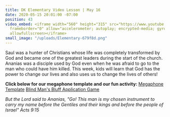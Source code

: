 ```yaml
---
title: DK Elementary Video Lesson | May 16
date: 2020-05-15 20:01:00 -07:00
position: 43
video_embed: <iframe width="560" height="315" src="https://www.youtube.com/embed/QuBn9LRexB8"
  frameborder="0" allow="accelerometer; autoplay; encrypted-media; gyroscope; picture-in-picture"
  allowfullscreen></iframe>
small_image: "/uploads/Elementary-679f8d.png"
---
```


Saul was a hunter of Christians whose life was completely transformed by God and became one of the greatest leaders during the start of the church. Ananias was a disciple used by God even when he was afraid to go to the man who could have him killed. This week, kids will learn that God has the power to change our lives and also uses us to change the lives of others!

**Click below for our megaphone template and our fun activity:**
[Megaphone Template](https://drive.google.com/file/d/1nLbQiXF0L-URXAqI5iAO3Atmms7UssHR/view?usp=sharing)
[Blind Man's Bluff Application Game](https://drive.google.com/file/d/1r2yyT0oYSB4q4v19TJlDSEYDtya0S0dY/view?usp=sharing)


*But the Lord said to Ananias, "Go! This man is my chosen instrument to carry my name before the Gentiles and their kings and before the people of Israel" Acts 9:15*